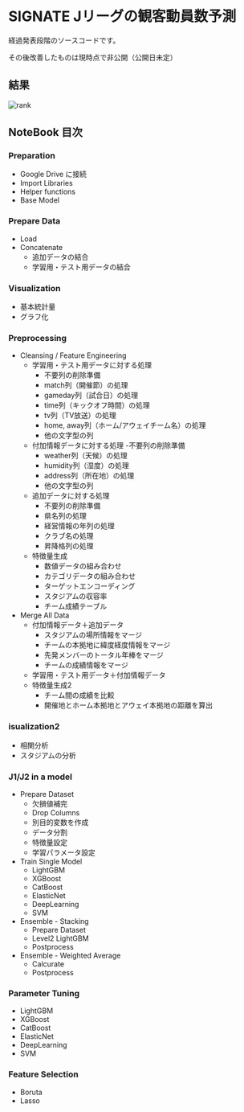 # SIGNATE Jリーグの観客動員数予測

経過発表段階のソースコードです。

その後改善したものは現時点で非公開（公開日未定）

## 結果

![rank](https://user-images.githubusercontent.com/73447865/134067951-85b3b19f-e327-4fdf-853a-00ee5bbbf7d1.png)

## NoteBook 目次

### Preparation
- Google Drive に接続
- Import Libraries
- Helper functions
- Base Model
### Prepare Data
- Load
- Concatenate
  - 追加データの結合
  - 学習用・テスト用データの結合
### Visualization
- 基本統計量
- グラフ化
### Preprocessing
- Cleansing / Feature Engineering
  - 学習用・テスト用データに対する処理
    - 不要列の削除準備
    - match列（開催節）の処理
    - gameday列（試合日）の処理
    - time列（キックオフ時間）の処理
    - tv列（TV放送）の処理
    - home, away列（ホーム/アウェイチーム名）の処理
    - 他の文字型の列
  - 付加情報データに対する処理
    -不要列の削除準備
    - weather列（天候）の処理
    - humidity列（湿度）の処理
    - address列（所在地）の処理
    - 他の文字型の列
  - 追加データに対する処理
    - 不要列の削除準備
    - 県名列の処理
    - 経営情報の年列の処理
    - クラブ名の処理
    - 昇降格列の処理
  - 特徴量生成
    - 数値データの組み合わせ
    - カテゴリデータの組み合わせ
    - ターゲットエンコーディング
    - スタジアムの収容率
    - チーム成績テーブル
- Merge All Data
  - 付加情報データ＋追加データ
    - スタジアムの場所情報をマージ
    - チームの本拠地に緯度経度情報をマージ
    - 先発メンバーのトータル年棒をマージ
    - チームの成績情報をマージ
  - 学習用・テスト用データ＋付加情報データ
  - 特徴量生成2
    - チーム間の成績を比較
    - 開催地とホーム本拠地とアウェイ本拠地の距離を算出
### isualization2
- 相関分析
- スタジアムの分析
### J1/J2 in a model
- Prepare Dataset
  - 欠損値補完
  - Drop Columns
  - 別目的変数を作成
  - データ分割
  - 特徴量設定
  - 学習パラメータ設定
- Train Single Model
  - LightGBM
  - XGBoost
  - CatBoost
  - ElasticNet
  - DeepLearning
  - SVM
- Ensemble - Stacking
  - Prepare Dataset
  - Level2 LightGBM
  - Postprocess
- Ensemble - Weighted Average
  - Calcurate
  - Postprocess
### Parameter Tuning
- LightGBM
- XGBoost
- CatBoost
- ElasticNet
- DeepLearning
- SVM
### Feature Selection
- Boruta
- Lasso
